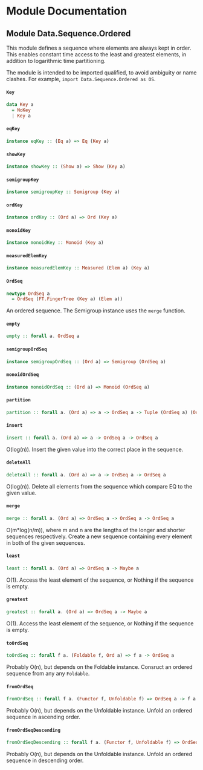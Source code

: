 # Module Documentation

## Module Data.Sequence.Ordered


This module defines a sequence where elements are always kept in
order. This enables constant time access to the least and greatest
elements, in addition to logarithmic time partitioning.

The module is intended to be imported qualified, to avoid ambiguity or
name clashes. For example, `import Data.Sequence.Ordered as OS`.

#### `Key`

``` purescript
data Key a
  = NoKey 
  | Key a
```


#### `eqKey`

``` purescript
instance eqKey :: (Eq a) => Eq (Key a)
```


#### `showKey`

``` purescript
instance showKey :: (Show a) => Show (Key a)
```


#### `semigroupKey`

``` purescript
instance semigroupKey :: Semigroup (Key a)
```


#### `ordKey`

``` purescript
instance ordKey :: (Ord a) => Ord (Key a)
```


#### `monoidKey`

``` purescript
instance monoidKey :: Monoid (Key a)
```


#### `measuredElemKey`

``` purescript
instance measuredElemKey :: Measured (Elem a) (Key a)
```


#### `OrdSeq`

``` purescript
newtype OrdSeq a
  = OrdSeq (FT.FingerTree (Key a) (Elem a))
```

An ordered sequence. The Semigroup instance uses the `merge` function.

#### `empty`

``` purescript
empty :: forall a. OrdSeq a
```


#### `semigroupOrdSeq`

``` purescript
instance semigroupOrdSeq :: (Ord a) => Semigroup (OrdSeq a)
```


#### `monoidOrdSeq`

``` purescript
instance monoidOrdSeq :: (Ord a) => Monoid (OrdSeq a)
```


#### `partition`

``` purescript
partition :: forall a. (Ord a) => a -> OrdSeq a -> Tuple (OrdSeq a) (OrdSeq a)
```


#### `insert`

``` purescript
insert :: forall a. (Ord a) => a -> OrdSeq a -> OrdSeq a
```

O(log(n)). Insert the given value into the correct place in the sequence.

#### `deleteAll`

``` purescript
deleteAll :: forall a. (Ord a) => a -> OrdSeq a -> OrdSeq a
```

O(log(n)). Delete all elements from the sequence which compare EQ to the
given value.

#### `merge`

``` purescript
merge :: forall a. (Ord a) => OrdSeq a -> OrdSeq a -> OrdSeq a
```

O(m*log(n/m)), where m and n are the lengths of the longer and shorter
sequences respectively. Create a new sequence containing every element
in both of the given sequences.

#### `least`

``` purescript
least :: forall a. (Ord a) => OrdSeq a -> Maybe a
```

O(1). Access the least element of the sequence, or Nothing if the sequence
is empty.

#### `greatest`

``` purescript
greatest :: forall a. (Ord a) => OrdSeq a -> Maybe a
```

O(1). Access the least element of the sequence, or Nothing if the sequence
is empty.

#### `toOrdSeq`

``` purescript
toOrdSeq :: forall f a. (Foldable f, Ord a) => f a -> OrdSeq a
```

Probably O(n), but depends on the Foldable instance. Consruct an ordered
sequence from any any `Foldable`.

#### `fromOrdSeq`

``` purescript
fromOrdSeq :: forall f a. (Functor f, Unfoldable f) => OrdSeq a -> f a
```

Probably O(n), but depends on the Unfoldable instance. Unfold an ordered
sequence in ascending order.

#### `fromOrdSeqDescending`

``` purescript
fromOrdSeqDescending :: forall f a. (Functor f, Unfoldable f) => OrdSeq a -> f a
```

Probably O(n), but depends on the Unfoldable instance. Unfold an ordered
sequence in descending order.